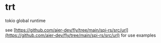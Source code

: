 # trt

tokio global runtime

see [https://github.com/aier-dev/fly/tree/main/spi-rs/src/url](https://github.com/aier-dev/fly/tree/main/spi-rs/src/url) for use examples
